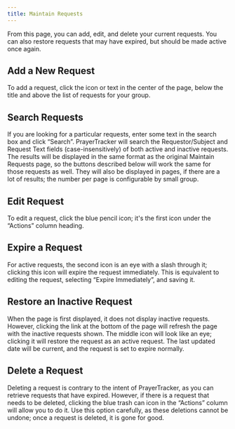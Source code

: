 ```yaml
---
title: Maintain Requests
---
```


From this page, you can add, edit, and delete your current requests. You can also restore requests that may have expired, but should be made active once again.

## Add a New Request

To add a request, click the icon or text in the center of the page, below the title and above the list of requests for your group.

## Search Requests

If you are looking for a particular requests, enter some text in the search box and click “Search”. PrayerTracker will search the Requestor/Subject and Request Text fields (case-insensitively) of both active and inactive requests. The results will be displayed in the same format as the original Maintain Requests page, so the buttons described below will work the same for those requests as well. They will also be displayed in pages, if there are a lot of results; the number per page is configurable by small group.

## Edit Request
      
To edit a request, click the blue pencil icon; it's the first icon under the “Actions” column heading.

## Expire a Request

For active requests, the second icon is an eye with a slash through it; clicking this icon will expire the request immediately. This is equivalent to editing the request, selecting “Expire Immediately”, and saving it.

## Restore an Inactive Request

When the page is first displayed, it does not display inactive requests. However, clicking the link at the bottom of the page will refresh the page with the inactive requests shown. The middle icon will look like an eye; clicking it will restore the request as an active request. The last updated date will be current, and the request is set to expire normally.

## Delete a Request

Deleting a request is contrary to the intent of PrayerTracker, as you can retrieve requests that have expired. However, if there is a request that needs to be deleted, clicking the blue trash can icon in the “Actions” column will allow you to do it. Use this option carefully, as these deletions cannot be undone; once a request is deleted, it is gone for good.

